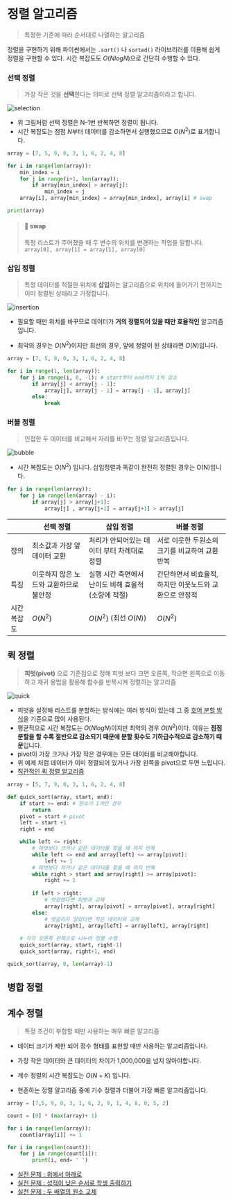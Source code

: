 # 정렬 알고리즘
> 특정한 기준에 따라 순서대로 나열하는 알고리즘

정렬을 구현하기 위해 파이썬에서는 `.sort()` 나 `sorted()` 라이브리러를 이용해 쉽게 정렬을 구현할 수 있다. 시간 복잡도도 $O(NlogN)$으로 간단히 수행할 수 있다.

### 선택 정렬
> 가장 작은 것을 **선택**한다는 의미로 선택 정렬 알고리즘이라고 합니다.


![selection](https://user-images.githubusercontent.com/55238671/237060685-44cbe392-6370-45c5-a99d-bab4a817c7fb.gif)

- 위 그림처럼 선택 정렬은 N-1번 반복하면 정렬이 됩니다.
- 시간 복잡도는 점점 $N$부터 데이터를 감소하면서 실행했으므로 $O(N^2)$로 표기합니다.
  


```python
array = [7, 5, 9, 0, 3, 1, 6, 2, 4, 8]

for i in range(len(array)):
    min_index = i
    for j in range(i+1, len(array)):
        if array[min_index] > array[j]:
            min_index = j
    array[i], array[min_index] = array[min_index], array[i] # swap

print(array)
```

> #### 📌 swap
> 특정 리스트가 주어졌을 때 두 변수의 위치를 변경하는 작업을 말합니다. `array[0], array[1] = array[1], array[0]`


### 삽입 정렬
> 특정 데이터를 적절한 위치에 **삽입**하는 알고리즘으로 위치에 들어가기 전까지는 이미 정렬된 상태라고 가정합니다.

![insertion](https://user-images.githubusercontent.com/55238671/237060831-8a9f8272-cc4b-4ba5-8ff7-b12a2138ad55.gif)


- 필요할 때만 위치를 바꾸므로 데이터가 **거의 정렬되어 있을 때만 효율적인** 알고리즘입니다.

- 최악의 경우는 $O(N^2)$이지만 최선의 경우, 앞에 정렬이 된 상태라면 $O(N)$입니다.

```python
array = [7, 5, 9, 0, 3, 1, 6, 2, 4, 8]

for i in range(1, len(array)):
    for j in range(i, 0, -1): # start부터 end까지 1씩 감소
        if array[j] < array[j - 1]:
            array[j], array[j - 1] = array[j - 1], array[j]
        else:
            break
```

### 버블 정렬
> 인접한 두 데이터를 비교해서 자리를 바꾸는 정렬 알고리즘입니다.

![bubble](https://user-images.githubusercontent.com/55238671/237060863-bf4cdaeb-05ef-485a-9e2c-456d12a18055.gif)

- 시간 복잡도는 $O(N^2)$ 입니다. 삽입정렬과 똑같이 완전히 정렬된 경우는 O(N)입니다.

```python
for i in range(len(array)):
    for j in range(len(array) - i):
        if array[j] > array[j+1]:
            array[j] , array[j+1] = array[j+1] > array[j]
```

|  | 선택 정렬 | 삽입 정렬 | 버블 정렬 |
| --- | --- | --- | --- |
| 정의 | 최소값과 가장 앞데이터 교환 | 처리가 안되어있는 데이터 부터 차례대로 정렬 | 서로 이웃한 두원소의 크기를 비교하여 교환 반복 |
| 특징 | 이웃하지 않은 노드와 교환하므로 불안정 | 실행 시간 측면에서 난이도 비해 효율적 (소량에 적절) | 간단하면서 비효율적, 하지만 이웃노드와 교환으로 안정적 |
| 시간복잡도 | $O(N^2)$ | $O(N^2)$ (최선 $O(N)$) | $O(N^2)$ |


## 퀵 정렬
> **피벗(pivot)** 으로 기준점으로 정해 피벗 보다 크면 오른쪽, 작으면 왼쪽으로 이동하고 재귀 용법을 활용해 함수를 반복시켜 정렬하는 알고리즘

![quick](https://user-images.githubusercontent.com/55238671/237061255-6f6418c5-9e6b-49d3-b5d0-3811cf5c7c2b.gif)


- 피벗을 설정해 리스트를 분할하는 방식에는 여러 방식이 있는데 그 중 [호어 분할 방식](https://csanim.com/tutorials/hoares-quicksort-algorithm-python-animated-visualization-code)을 기준으로 많이 사용된다.
- 평균적으로 시간 복잡도는 $O(NlogN)$이지만 최악의 경우 $O(N^2)$이다. 이유는 **점점 분할을 할 수록 절반으로 감소되기 때문에 분할 횟수도 기하급수적으로 감소하기 때문**입니다.
- pivot이 가장 크거나 가장 작은 경우에는 모든 데이터를 비교해야합니다.
- 위 예제 처럼 데이터가 이미 정렬되어 있거나 가장 왼쪽을 pivot으로 두면 느립니다.
- [직관적인 퀵 정렬 알고리즘](https://github.com/dustin-kang/Programming-Team-Notes/blob/Python/sorting/quick_py.py)

```python
array = [5, 7, 9, 0, 3, 1, 6, 2, 4, 8]

def quick_sort(array, start, end):
    if start >= end: # 원소가 1개인 경우
        return
    pivot = start # pivot
    left = start +1
    right = end

    while left <= right:
        # 피벗보다 크거나 같은 데이터를 찾을 때 까지 반복
        while left <= end and array[left] <= array[pivot]:
            left += 1
        # 피벗보다 작거나 같은 데이터를 찾을 때 까지 반복
        while right > start and array[right] >= array[pivot]:
            right += 1
        
        if left > right:
            # 엇갈렸다면 피벗과 교체
            array[right], array[pivot] = array[pivot], array[right]
        else:
            # 엇갈리지 않았다면 작은 데이터와 교체
            array[right], array[left] = array[left], array[right]
    
    # 각각 오른쪽 왼쪽으로 나누어 정렬 수행
    quick_sort(array, start, right-1)
    quick_sort(array, right+1, end)

quick_sort(array, 0, len(array)-1)
```
## 병합 정렬


## 계수 정렬
> 특정 조건이 부합할 때만 사용하는 매우 빠른 알고리즘

- 데이터 크기가 제한 되어 정수 형태를 표현할 때만 사용하는 알고리즘입니다.

- 가장 작은 데이터와 큰 데이터의 차이가 1,000,000을 넘지 않아야합니다.

- 계수 정렬의 시간 복잡도는 $O(N+K)$ 입니다.

- 현존하는 정렬 알고리즘 중에 기수 정렬과 더불어 가장 빠른 알고리즘입니다. 

```python
array = [7,5, 9, 0, 3, 1, 6, 2, 9, 1, 4, 8, 0, 5, 2]

count = [0] * (max(array)+ 1)

for i in range(len(array)):
    count[array[i]] += 1

for i in range(len(count)):
    for j in range(count[i]):
        print(i, end= ' ')
```


- [실전 문제 : 위에서 아래로](https://github.com/dustin-kang/Programming-Team-Notes/blob/Python/sorting/sorting_pratice.md#실전1-위에서-아래로)
- [실전 문제 : 성적이 낮은 순서로 학생 출력하기](https://github.com/dustin-kang/Programming-Team-Notes/blob/Python/sorting/sorting_pratice.md#실전2-성적이-낮은-순서로-학생-출력하기)
- [실전 문제 : 두 배열의 원소 교체](https://github.com/dustin-kang/Programming-Team-Notes/blob/Python/sorting/sorting_pratice.md#실전3-두-배열의-원소-교체)
